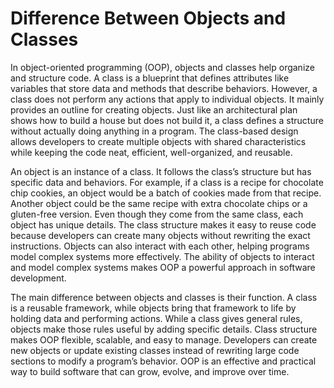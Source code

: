 # Difference Between Objects and Classes

In object-oriented programming (OOP), objects and classes help organize and structure code. A class is a blueprint that defines attributes like variables that store data and methods that describe behaviors. However, a class does not perform any actions that apply to individual objects. It mainly provides an outline for creating objects. Just like an architectural plan shows how to build a house but does not build it, a class defines a structure without actually doing anything in a program. The class-based design allows developers to create multiple objects with shared characteristics while keeping the code neat, efficient, well-organized, and reusable.

An object is an instance of a class. It follows the class’s structure but has specific data and behaviors. For example, if a class is a recipe for chocolate chip cookies, an object would be a batch of cookies made from that recipe. Another object could be the same recipe with extra chocolate chips or a gluten-free version. Even though they come from the same class, each object has unique details. The class structure makes it easy to reuse code because developers can create many objects without rewriting the exact instructions. Objects can also interact with each other, helping programs model complex systems more effectively. The ability of objects to interact and model complex systems makes OOP a powerful approach in software development.

The main difference between objects and classes is their function. A class is a reusable framework, while objects bring that framework to life by holding data and performing actions. While a class gives general rules, objects make those rules useful by adding specific details. Class structure makes OOP flexible, scalable, and easy to manage. Developers can create new objects or update existing classes instead of rewriting large code sections to modify a program’s behavior. OOP is an effective and practical way to build software that can grow, evolve, and improve over time.
